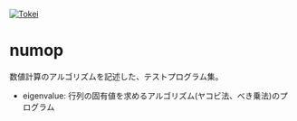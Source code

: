 [![Tokei](https://tokei.rs/b1/github/matsuoka-601/numop)](https://github.com/matsuoka-601/numop)
# numop
数値計算のアルゴリズムを記述した、テストプログラム集。

- eigenvalue: 行列の固有値を求めるアルゴリズム(ヤコビ法、べき乗法)のプログラム
